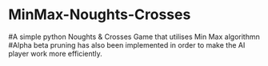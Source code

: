 # MinMax-Noughts-Crosses

#A simple python Noughts & Crosses Game that utilises Min Max algorithmn
#Alpha beta pruning has also been implemented in order to make the AI player work more efficiently.
